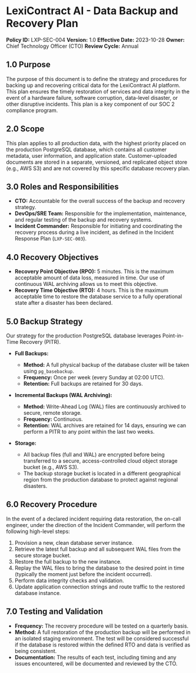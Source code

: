 # LexiContract AI - Data Backup and Recovery Plan

**Policy ID:** LXP-SEC-004
**Version:** 1.0
**Effective Date:** 2023-10-28
**Owner:** Chief Technology Officer (CTO)
**Review Cycle:** Annual

## 1.0 Purpose

The purpose of this document is to define the strategy and procedures for backing up and recovering critical data for the LexiContract AI platform. This plan ensures the timely restoration of services and data integrity in the event of a hardware failure, software corruption, data-level disaster, or other disruptive incidents. This plan is a key component of our SOC 2 compliance program.

## 2.0 Scope

This plan applies to all production data, with the highest priority placed on the production PostgreSQL database, which contains all customer metadata, user information, and application state. Customer-uploaded documents are stored in a separate, versioned, and replicated object store (e.g., AWS S3) and are not covered by this specific database recovery plan.

## 3.0 Roles and Responsibilities

*   **CTO:** Accountable for the overall success of the backup and recovery strategy.
*   **DevOps/SRE Team:** Responsible for the implementation, maintenance, and regular testing of the backup and recovery systems.
*   **Incident Commander:** Responsible for initiating and coordinating the recovery process during a live incident, as defined in the Incident Response Plan (`LXP-SEC-003`).

## 4.0 Recovery Objectives

*   **Recovery Point Objective (RPO):** 5 minutes. This is the maximum acceptable amount of data loss, measured in time. Our use of continuous WAL archiving allows us to meet this objective.
*   **Recovery Time Objective (RTO):** 4 hours. This is the maximum acceptable time to restore the database service to a fully operational state after a disaster has been declared.

## 5.0 Backup Strategy

Our strategy for the production PostgreSQL database leverages Point-in-Time Recovery (PITR).

*   **Full Backups:**
    *   **Method:** A full physical backup of the database cluster will be taken using `pg_basebackup`.
    *   **Frequency:** Once per week (every Sunday at 02:00 UTC).
    *   **Retention:** Full backups are retained for 30 days.

*   **Incremental Backups (WAL Archiving):**
    *   **Method:** Write-Ahead Log (WAL) files are continuously archived to secure, remote storage.
    *   **Frequency:** Continuous.
    *   **Retention:** WAL archives are retained for 14 days, ensuring we can perform a PITR to any point within the last two weeks.

*   **Storage:**
    *   All backup files (full and WAL) are encrypted before being transferred to a secure, access-controlled cloud object storage bucket (e.g., AWS S3).
    *   The backup storage bucket is located in a different geographical region from the production database to protect against regional disasters.

## 6.0 Recovery Procedure

In the event of a declared incident requiring data restoration, the on-call engineer, under the direction of the Incident Commander, will perform the following high-level steps:
1.  Provision a new, clean database server instance.
2.  Retrieve the latest full backup and all subsequent WAL files from the secure storage bucket.
3.  Restore the full backup to the new instance.
4.  Replay the WAL files to bring the database to the desired point in time (typically the moment just before the incident occurred).
5.  Perform data integrity checks and validation.
6.  Update application connection strings and route traffic to the restored database instance.

## 7.0 Testing and Validation

*   **Frequency:** The recovery procedure will be tested on a quarterly basis.
*   **Method:** A full restoration of the production backup will be performed in an isolated staging environment. The test will be considered successful if the database is restored within the defined RTO and data is verified as being consistent.
*   **Documentation:** The results of each test, including timing and any issues encountered, will be documented and reviewed by the CTO.